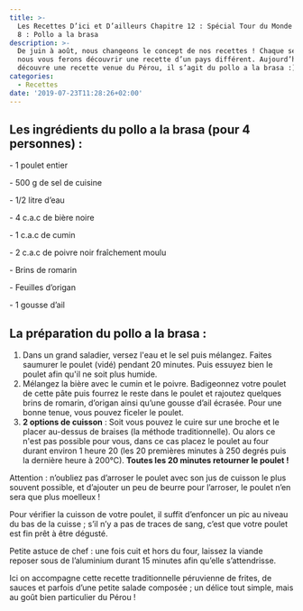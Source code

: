 ```yaml
---
title: >-
  Les Recettes D’ici et D’ailleurs Chapitre 12 : Spécial Tour du Monde - Épisode
  8 : Pollo a la brasa
description: >-
  De juin à août, nous changeons le concept de nos recettes ! Chaque semaine,
  nous vous ferons découvrir une recette d’un pays différent. Aujourd’hui, on
  découvre une recette venue du Pérou, il s’agit du pollo a la brasa :)
categories:
  - Recettes
date: '2019-07-23T11:28:26+02:00'
---
```

## Les ingrédients du pollo a la brasa (pour 4 personnes) :

\- 1 poulet entier 

\- 500 g de sel de cuisine

\- 1/2 litre d’eau

\- 4 c.a.c de bière noire

\- 1 c.a.c de cumin

\- 2 c.a.c de poivre noir fraîchement moulu

\- Brins de romarin

\- Feuilles d’origan

\- 1 gousse d’ail

## La préparation du pollo a la brasa :

1. Dans un grand saladier, versez l'eau et le sel puis mélangez. Faites saumurer le poulet (vidé) pendant 20 minutes. Puis essuyez bien le poulet afin qu'il ne soit plus humide.
2. Mélangez la bière avec le cumin et le poivre. Badigeonnez votre poulet de cette pâte puis fourrez le reste dans le poulet et rajoutez quelques brins de romarin, d’origan ainsi qu’une gousse d’ail écrasée. Pour une bonne tenue, vous pouvez ficeler le poulet.
3. **2 options de cuisson** : Soit vous pouvez le cuire sur une broche et le placer au-dessus de braises (la méthode traditionnelle). Ou alors ce n'est pas possible pour vous, dans ce cas placez le poulet au four durant environ 1 heure 20 (les 20 premières minutes à 250 degrés puis la dernière heure à 200°C). **Toutes les 20 minutes retourner le poulet !**



Attention : n’oubliez pas d’arroser le poulet avec son jus de cuisson le plus souvent possible, et d’ajouter un peu de beurre pour l’arroser, le poulet n’en sera que plus moelleux !



Pour vérifier la cuisson de votre poulet, il suffit d’enfoncer un pic au niveau du bas de la cuisse ; s’il n’y a pas de traces de sang, c’est que votre poulet est fin prêt à être dégusté.



Petite astuce de chef : une fois cuit et hors du four, laissez la viande reposer sous de l’aluminium durant 15 minutes afin qu’elle s’attendrisse.



Ici on accompagne cette recette traditionnelle péruvienne de frites, de sauces et parfois d’une petite salade composée ;  un délice tout simple, mais au goût bien particulier du Pérou !
